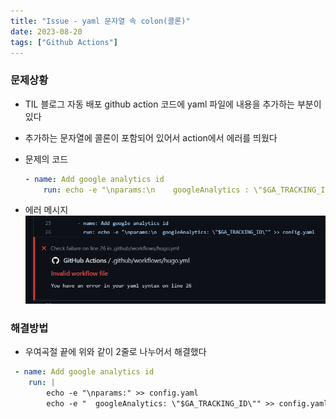 ```yaml
---
title: "Issue - yaml 문자열 속 colon(콜론)"
date: 2023-08-20
tags: ["Github Actions"]
---
```


### 문제상황
- TIL 블로그 자동 배포 github action 코드에 yaml 파일에 내용을 추가하는 부분이 있다
- 추가하는 문자열에 콜론이 포함되어 있어서 action에서 에러를 띄웠다

- 문제의 코드
    ```yaml
    - name: Add google analytics id
        run: echo -e "\nparams:\n    googleAnalytics : \"$GA_TRACKING_ID\"" >> config.yaml
    ```
- 에러 메시지
  ![error](/static/image/error_ghaction_yaml.png)

### 해결방법
- 우여곡절 끝에 위와 같이 2줄로 나누어서 해결했다
```yaml
 - name: Add google analytics id
    run: |
        echo -e "\nparams:" >> config.yaml
        echo -e "  googleAnalytics: \"$GA_TRACKING_ID\"" >> config.yaml
```

